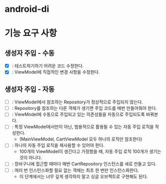# android-di

# 기능 요구 사항

## 생성자 주입 - 수동

- [x] : 테스트하기하기 어려운 코드 수정한다.
- [x] : ViewModel에 직접적인 변경 사항을 수정한다.

## 생성자 주입 - 자동

- [ ] : ViewModel에서 참조하는 Repository가 정상적으로 주입되지 않는다.
- [ ] : Repository를 참조하는 다른 객체가 생기면 주입 코드를 매번 만들어줘야 한다.
- [ ] : ViewModel에 수동으로 주입되고 있는 의존성들을 자동으로 주입되도록 바꿔본다.
- [ ] : 특정 ViewModel에서만이 아닌, 범용적으로 활용될 수 있는 자동 주입 로직을 작성한다. 
  - (MainViewModel, CartViewModel 모두 하나의 로직만 참조한다)
- [ ] : 하나의 자동 주입 로직을 재사용할 수 있어야 한다.
  - 100개의 ViewModel이 생긴다고 가정했을 때, 자동 주입 로직 100개가 생기는 것이 아니다.
- [ ] : 장바구니에 접근할 때마다 매번 CartRepository 인스턴스를 새로 만들고 있다.
- [ ] : 여러 번 인스턴스화할 필요 없는 객체는 최초 한 번만 인스턴스화한다. 
  - 이 단계에서는 너무 깊게 생각하지 말고 싱글 오브젝트로 구현해도 된다.
